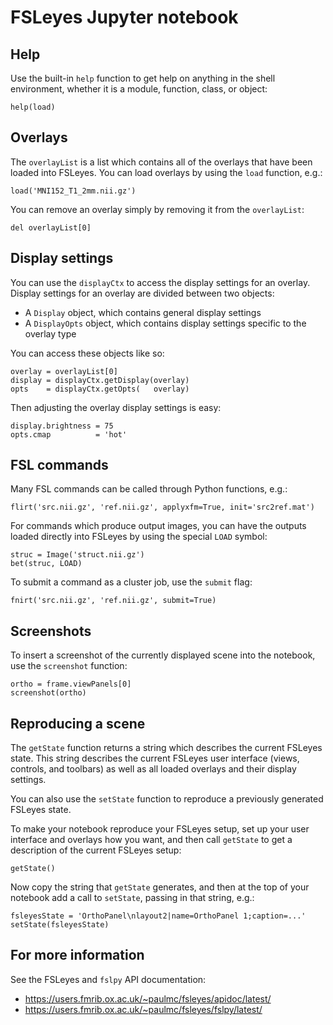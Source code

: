 # FSLeyes Jupyter notebook


## Help


Use the built-in `help` function to get help on anything in the shell
environment, whether it is a module, function, class, or object:

    help(load)



## Overlays


The `overlayList` is a list which contains all of the overlays that have been
loaded into FSLeyes.  You can load overlays by using the `load` function,
e.g.:

    load('MNI152_T1_2mm.nii.gz')


You can remove an overlay simply by removing it from the `overlayList`:

    del overlayList[0]


## Display settings


You can use the `displayCtx` to access the display settings for an
overlay. Display settings for an overlay are divided between two objects:

 - A `Display` object, which contains general display settings
 - A `DisplayOpts` object, which contains display settings specific to the
   overlay type


You can access these objects like so:

    overlay = overlayList[0]
    display = displayCtx.getDisplay(overlay)
    opts    = displayCtx.getOpts(   overlay)


Then adjusting the overlay display settings is easy:


    display.brightness = 75
    opts.cmap          = 'hot'


## FSL commands


Many FSL commands can be called through Python functions, e.g.:

    flirt('src.nii.gz', 'ref.nii.gz', applyxfm=True, init='src2ref.mat')


For commands which produce output images, you can have the outputs loaded
directly into FSLeyes by using the special `LOAD` symbol:

    struc = Image('struct.nii.gz')
    bet(struc, LOAD)


To submit a command as a cluster job, use the `submit` flag:

    fnirt('src.nii.gz', 'ref.nii.gz', submit=True)


## Screenshots


To insert a screenshot of the currently displayed scene into the notebook, use
the `screenshot` function:

    ortho = frame.viewPanels[0]
    screenshot(ortho)


## Reproducing a scene


The `getState` function returns a string which describes the current FSLeyes
state. This string describes the current FSLeyes user interface (views,
controls, and toolbars) as well as all loaded overlays and their display
settings.


You can also use the `setState` function to reproduce a previously generated
FSLeyes state.


To make your notebook reproduce your FSLeyes setup, set up your user interface
and overlays how you want, and then call `getState` to get a description of
the current FSLeyes setup:


    getState()


Now copy the string that `getState` generates, and then at the top of your
notebook add a call to `setState`, passing in that string, e.g.:

    fsleyesState = 'OrthoPanel\nlayout2|name=OrthoPanel 1;caption=...'
    setState(fsleyesState)


## For more information

See the FSLeyes and `fslpy` API documentation:

 - https://users.fmrib.ox.ac.uk/~paulmc/fsleyes/apidoc/latest/
 - https://users.fmrib.ox.ac.uk/~paulmc/fsleyes/fslpy/latest/